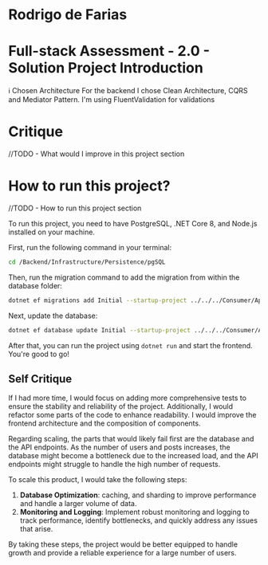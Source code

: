 # Rodrigo de Farias

# Full-stack Assessment - 2.0 - Solution Project Introduction

ℹ Chosen Architecture
    For the backend I chose Clean Architecture, CQRS and Mediator Pattern.
    I'm using FluentValidation for validations 

# Critique

//TODO - What would I improve in this project section

# How to run this project?
//TODO - How to run this project section

To run this project, you need to have PostgreSQL, .NET Core 8, and Node.js installed on your machine.

First, run the following command in your terminal:

```bash
cd /Backend/Infrastructure/Persistence/pgSQL
```

Then, run the migration command to add the migration from within the database folder:

```bash
dotnet ef migrations add Initial --startup-project ../../../Consumer/Api
```

Next, update the database:

```bash
dotnet ef database update Initial --startup-project ../../../Consumer/Api
```

After that, you can run the project using `dotnet run` and start the frontend. You're good to go!

## Self Critique

If I had more time, I would focus on adding more comprehensive tests to ensure the stability and reliability of the project. Additionally, I would refactor some parts of the code to enhance readability.
I would improve the frontend architecture and the composition of components.

Regarding scaling, the parts that would likely fail first are the database and the API endpoints. As the number of users and posts increases, the database might become a bottleneck due to the increased load, and the API endpoints might struggle to handle the high number of requests.

To scale this product, I would take the following steps:

1. **Database Optimization**: caching, and sharding to improve performance and handle a larger volume of data.
2. **Monitoring and Logging**: Implement robust monitoring and logging to track performance, identify bottlenecks, and quickly address any issues that arise.

By taking these steps, the project would be better equipped to handle growth and provide a reliable experience for a large number of users.